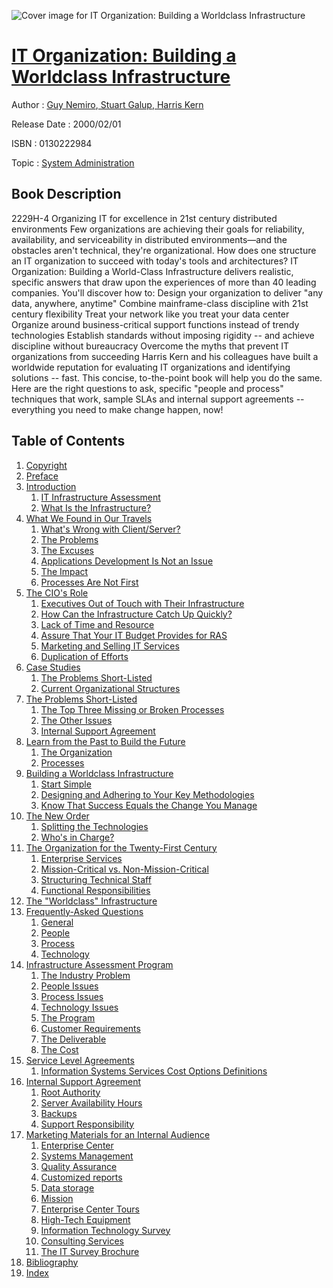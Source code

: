 ![Cover image for IT Organization: Building a Worldclass Infrastructure](https://imgdetail.ebookreading.net/cover/cover/system_admin/EB0130222984.jpg)

[IT Organization: Building a Worldclass Infrastructure](https://ebookreading.net/view/book/IT+Organization%3A+Building+a+Worldclass+Infrastructure-EB0130222984_1.html "IT Organization: Building a Worldclass Infrastructure")
====================================================================================================================

Author : [Guy Nemiro](https://ebookreading.net/search/author/Guy+Nemiro),[ Stuart Galup](https://ebookreading.net/search/author/+Stuart+Galup),[ Harris Kern](https://ebookreading.net/search/author/+Harris+Kern)

Release Date : 2000/02/01

ISBN : 0130222984

Topic : [System Administration](https://ebookreading.net/search/category/system-administration)

Book Description
-----------------

 2229H-4
Organizing IT for excellence in 21st century distributed environments
Few organizations are achieving their goals for reliability, availability, and serviceability in distributed environments—and the obstacles aren't technical, they're organizational. How does one structure an IT organization to succeed with today's tools and architectures? IT Organization: Building a World-Class Infrastructure delivers realistic, specific answers that draw upon the experiences of more than 40 leading companies. You'll discover how to:
Design your organization to deliver "any data, anywhere, anytime"
Combine mainframe-class discipline with 21st century flexibility
Treat your network like you treat your data center
Organize around business-critical support functions instead of trendy technologies
Establish standards without imposing rigidity -- and achieve discipline without bureaucracy
Overcome the myths that prevent IT organizations from succeeding
Harris Kern and his colleagues have built a worldwide reputation for evaluating IT organizations and identifying solutions -- fast. This concise, to-the-point book will help you do the same. Here are the right questions to ask, specific "people and process" techniques that work, sample SLAs and internal support agreements -- everything you need to make change happen, now!
              
Table of Contents
-----------------

1. [Copyright](https://ebookreading.net/view/book/IT+Organization%3A+Building+a+Worldclass+Infrastructure-EB0130222984_1.html)
1. [Preface](https://ebookreading.net/view/book/IT+Organization%3A+Building+a+Worldclass+Infrastructure-EB0130222984_2.html)
1. [Introduction](https://ebookreading.net/view/book/IT+Organization%3A+Building+a+Worldclass+Infrastructure-EB0130222984_3.html)
    1. [IT Infrastructure Assessment](https://ebookreading.net/view/book/IT+Organization%3A+Building+a+Worldclass+Infrastructure-EB0130222984_4.html)
    1. [What Is the Infrastructure?](https://ebookreading.net/view/book/IT+Organization%3A+Building+a+Worldclass+Infrastructure-EB0130222984_5.html)
1. [What We Found in Our Travels](https://ebookreading.net/view/book/IT+Organization%3A+Building+a+Worldclass+Infrastructure-EB0130222984_6.html)
    1. [What&#39;s Wrong with Client/Server?](https://ebookreading.net/view/book/IT+Organization%3A+Building+a+Worldclass+Infrastructure-EB0130222984_7.html)
    1. [The Problems](https://ebookreading.net/view/book/IT+Organization%3A+Building+a+Worldclass+Infrastructure-EB0130222984_8.html)
    1. [The Excuses](https://ebookreading.net/view/book/IT+Organization%3A+Building+a+Worldclass+Infrastructure-EB0130222984_9.html)
    1. [Applications Development Is Not an Issue](https://ebookreading.net/view/book/IT+Organization%3A+Building+a+Worldclass+Infrastructure-EB0130222984_10.html)
    1. [The Impact](https://ebookreading.net/view/book/IT+Organization%3A+Building+a+Worldclass+Infrastructure-EB0130222984_11.html)
    1. [Processes Are Not First](https://ebookreading.net/view/book/IT+Organization%3A+Building+a+Worldclass+Infrastructure-EB0130222984_12.html)
1. [The CIO&#39;s Role](https://ebookreading.net/view/book/IT+Organization%3A+Building+a+Worldclass+Infrastructure-EB0130222984_13.html)
    1. [Executives Out of Touch with Their Infrastructure](https://ebookreading.net/view/book/IT+Organization%3A+Building+a+Worldclass+Infrastructure-EB0130222984_14.html)
    1. [How Can the Infrastructure Catch Up Quickly?](https://ebookreading.net/view/book/IT+Organization%3A+Building+a+Worldclass+Infrastructure-EB0130222984_15.html)
    1. [Lack of Time and Resource](https://ebookreading.net/view/book/IT+Organization%3A+Building+a+Worldclass+Infrastructure-EB0130222984_16.html)
    1. [Assure That Your IT Budget Provides for RAS](https://ebookreading.net/view/book/IT+Organization%3A+Building+a+Worldclass+Infrastructure-EB0130222984_17.html)
    1. [Marketing and Selling IT Services](https://ebookreading.net/view/book/IT+Organization%3A+Building+a+Worldclass+Infrastructure-EB0130222984_18.html)
    1. [Duplication of Efforts](https://ebookreading.net/view/book/IT+Organization%3A+Building+a+Worldclass+Infrastructure-EB0130222984_19.html)
1. [Case Studies](https://ebookreading.net/view/book/IT+Organization%3A+Building+a+Worldclass+Infrastructure-EB0130222984_20.html)
    1. [The Problems Short-Listed](https://ebookreading.net/view/book/IT+Organization%3A+Building+a+Worldclass+Infrastructure-EB0130222984_21.html)
    1. [Current Organizational Structures](https://ebookreading.net/view/book/IT+Organization%3A+Building+a+Worldclass+Infrastructure-EB0130222984_22.html)
1. [The Problems Short-Listed](https://ebookreading.net/view/book/IT+Organization%3A+Building+a+Worldclass+Infrastructure-EB0130222984_23.html)
    1. [The Top Three Missing or Broken Processes](https://ebookreading.net/view/book/IT+Organization%3A+Building+a+Worldclass+Infrastructure-EB0130222984_24.html)
    1. [The Other Issues](https://ebookreading.net/view/book/IT+Organization%3A+Building+a+Worldclass+Infrastructure-EB0130222984_25.html)
    1. [Internal Support Agreement](https://ebookreading.net/view/book/IT+Organization%3A+Building+a+Worldclass+Infrastructure-EB0130222984_26.html)
1. [Learn from the Past to Build the Future](https://ebookreading.net/view/book/IT+Organization%3A+Building+a+Worldclass+Infrastructure-EB0130222984_27.html)
    1. [The Organization](https://ebookreading.net/view/book/IT+Organization%3A+Building+a+Worldclass+Infrastructure-EB0130222984_28.html)
    1. [Processes](https://ebookreading.net/view/book/IT+Organization%3A+Building+a+Worldclass+Infrastructure-EB0130222984_29.html)
1. [Building a Worldclass Infrastructure](https://ebookreading.net/view/book/IT+Organization%3A+Building+a+Worldclass+Infrastructure-EB0130222984_30.html)
    1. [Start Simple](https://ebookreading.net/view/book/IT+Organization%3A+Building+a+Worldclass+Infrastructure-EB0130222984_31.html)
    1. [Designing and Adhering to Your Key Methodologies](https://ebookreading.net/view/book/IT+Organization%3A+Building+a+Worldclass+Infrastructure-EB0130222984_32.html)
    1. [Know That Success Equals the Change You Manage](https://ebookreading.net/view/book/IT+Organization%3A+Building+a+Worldclass+Infrastructure-EB0130222984_33.html)
1. [The New Order](https://ebookreading.net/view/book/IT+Organization%3A+Building+a+Worldclass+Infrastructure-EB0130222984_34.html)
    1. [Splitting the Technologies](https://ebookreading.net/view/book/IT+Organization%3A+Building+a+Worldclass+Infrastructure-EB0130222984_35.html)
    1. [Who&#39;s in Charge?](https://ebookreading.net/view/book/IT+Organization%3A+Building+a+Worldclass+Infrastructure-EB0130222984_36.html)
1. [The Organization for the Twenty-First Century](https://ebookreading.net/view/book/IT+Organization%3A+Building+a+Worldclass+Infrastructure-EB0130222984_37.html)
    1. [Enterprise Services](https://ebookreading.net/view/book/IT+Organization%3A+Building+a+Worldclass+Infrastructure-EB0130222984_38.html)
    1. [Mission-Critical vs. Non-Mission-Critical](https://ebookreading.net/view/book/IT+Organization%3A+Building+a+Worldclass+Infrastructure-EB0130222984_39.html)
    1. [Structuring Technical Staff](https://ebookreading.net/view/book/IT+Organization%3A+Building+a+Worldclass+Infrastructure-EB0130222984_40.html)
    1. [Functional Responsibilities](https://ebookreading.net/view/book/IT+Organization%3A+Building+a+Worldclass+Infrastructure-EB0130222984_41.html)
1. [The &quot;Worldclass&quot; Infrastructure](https://ebookreading.net/view/book/IT+Organization%3A+Building+a+Worldclass+Infrastructure-EB0130222984_42.html)
1. [Frequently-Asked Questions](https://ebookreading.net/view/book/IT+Organization%3A+Building+a+Worldclass+Infrastructure-EB0130222984_43.html)
    1. [General](https://ebookreading.net/view/book/IT+Organization%3A+Building+a+Worldclass+Infrastructure-EB0130222984_44.html)
    1. [People](https://ebookreading.net/view/book/IT+Organization%3A+Building+a+Worldclass+Infrastructure-EB0130222984_45.html)
    1. [Process](https://ebookreading.net/view/book/IT+Organization%3A+Building+a+Worldclass+Infrastructure-EB0130222984_46.html)
    1. [Technology](https://ebookreading.net/view/book/IT+Organization%3A+Building+a+Worldclass+Infrastructure-EB0130222984_47.html)
1. [Infrastructure Assessment Program](https://ebookreading.net/view/book/IT+Organization%3A+Building+a+Worldclass+Infrastructure-EB0130222984_48.html)
    1. [The Industry Problem](https://ebookreading.net/view/book/IT+Organization%3A+Building+a+Worldclass+Infrastructure-EB0130222984_49.html)
    1. [People Issues](https://ebookreading.net/view/book/IT+Organization%3A+Building+a+Worldclass+Infrastructure-EB0130222984_50.html)
    1. [Process Issues](https://ebookreading.net/view/book/IT+Organization%3A+Building+a+Worldclass+Infrastructure-EB0130222984_51.html)
    1. [Technology Issues](https://ebookreading.net/view/book/IT+Organization%3A+Building+a+Worldclass+Infrastructure-EB0130222984_52.html)
    1. [The Program](https://ebookreading.net/view/book/IT+Organization%3A+Building+a+Worldclass+Infrastructure-EB0130222984_53.html)
    1. [Customer Requirements](https://ebookreading.net/view/book/IT+Organization%3A+Building+a+Worldclass+Infrastructure-EB0130222984_54.html)
    1. [The Deliverable](https://ebookreading.net/view/book/IT+Organization%3A+Building+a+Worldclass+Infrastructure-EB0130222984_55.html)
    1. [The Cost](https://ebookreading.net/view/book/IT+Organization%3A+Building+a+Worldclass+Infrastructure-EB0130222984_56.html)
1. [Service Level Agreements](https://ebookreading.net/view/book/IT+Organization%3A+Building+a+Worldclass+Infrastructure-EB0130222984_57.html)
    1. [Information Systems Services Cost Options Definitions](https://ebookreading.net/view/book/IT+Organization%3A+Building+a+Worldclass+Infrastructure-EB0130222984_58.html)
1. [Internal Support Agreement](https://ebookreading.net/view/book/IT+Organization%3A+Building+a+Worldclass+Infrastructure-EB0130222984_59.html)
    1. [Root Authority](https://ebookreading.net/view/book/IT+Organization%3A+Building+a+Worldclass+Infrastructure-EB0130222984_60.html)
    1. [Server Availability Hours](https://ebookreading.net/view/book/IT+Organization%3A+Building+a+Worldclass+Infrastructure-EB0130222984_61.html)
    1. [Backups](https://ebookreading.net/view/book/IT+Organization%3A+Building+a+Worldclass+Infrastructure-EB0130222984_62.html)
    1. [Support Responsibility](https://ebookreading.net/view/book/IT+Organization%3A+Building+a+Worldclass+Infrastructure-EB0130222984_63.html)
1. [Marketing Materials for an Internal Audience](https://ebookreading.net/view/book/IT+Organization%3A+Building+a+Worldclass+Infrastructure-EB0130222984_64.html)
    1. [Enterprise Center](https://ebookreading.net/view/book/IT+Organization%3A+Building+a+Worldclass+Infrastructure-EB0130222984_65.html)
    1. [Systems Management](https://ebookreading.net/view/book/IT+Organization%3A+Building+a+Worldclass+Infrastructure-EB0130222984_66.html)
    1. [Quality Assurance](https://ebookreading.net/view/book/IT+Organization%3A+Building+a+Worldclass+Infrastructure-EB0130222984_67.html)
    1. [Customized reports](https://ebookreading.net/view/book/IT+Organization%3A+Building+a+Worldclass+Infrastructure-EB0130222984_68.html)
    1. [Data storage](https://ebookreading.net/view/book/IT+Organization%3A+Building+a+Worldclass+Infrastructure-EB0130222984_69.html)
    1. [Mission](https://ebookreading.net/view/book/IT+Organization%3A+Building+a+Worldclass+Infrastructure-EB0130222984_70.html)
    1. [Enterprise Center Tours](https://ebookreading.net/view/book/IT+Organization%3A+Building+a+Worldclass+Infrastructure-EB0130222984_71.html)
    1. [High-Tech Equipment](https://ebookreading.net/view/book/IT+Organization%3A+Building+a+Worldclass+Infrastructure-EB0130222984_72.html)
    1. [Information Technology Survey](https://ebookreading.net/view/book/IT+Organization%3A+Building+a+Worldclass+Infrastructure-EB0130222984_73.html)
    1. [Consulting Services](https://ebookreading.net/view/book/IT+Organization%3A+Building+a+Worldclass+Infrastructure-EB0130222984_74.html)
    1. [The IT Survey Brochure](https://ebookreading.net/view/book/IT+Organization%3A+Building+a+Worldclass+Infrastructure-EB0130222984_75.html)
1. [Bibliography](https://ebookreading.net/view/book/IT+Organization%3A+Building+a+Worldclass+Infrastructure-EB0130222984_76.html)
1. [Index](https://ebookreading.net/view/book/IT+Organization%3A+Building+a+Worldclass+Infrastructure-EB0130222984_77.html)
